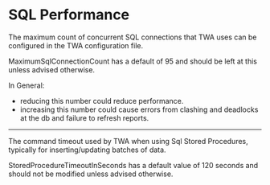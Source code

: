 # SQL Performance

The maximum count of concurrent SQL connections that TWA uses can be configured in the TWA configuration file.

MaximumSqlConnectionCount has a default of 95 and should be left at this unless advised otherwise.

In General:
- reducing this number could reduce performance.
- increasing this number could cause errors from clashing and deadlocks at the db and failure to refresh reports.

---

The command timeout used by TWA when using Sql Stored Procedures, typically for inserting/updating batches of data.

StoredProcedureTimeoutInSeconds has a default value of 120 seconds and should not be modified unless advised otherwise.